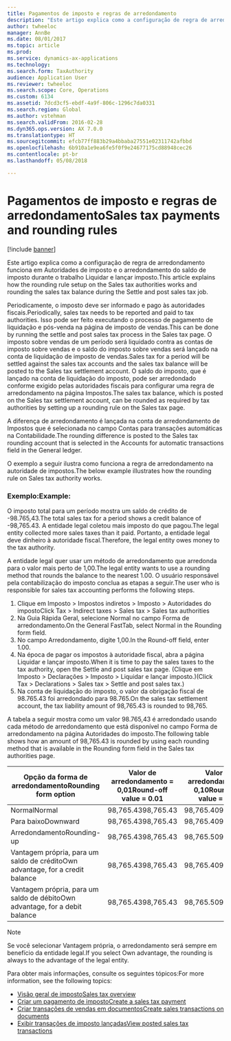 ```yaml
---
title: Pagamentos de imposto e regras de arredondamento
description: "Este artigo explica como a configuração de regra de arredondamento funciona em Autoridades de imposto e o arredondamento do saldo de imposto durante o trabalho Liquidar e lançar imposto."
author: twheeloc
manager: AnnBe
ms.date: 08/01/2017
ms.topic: article
ms.prod: 
ms.service: dynamics-ax-applications
ms.technology: 
ms.search.form: TaxAuthority
audience: Application User
ms.reviewer: twheeloc
ms.search.scope: Core, Operations
ms.custom: 6134
ms.assetid: 7dcd3cf5-ebdf-4a9f-806c-1296c7da0331
ms.search.region: Global
ms.author: vstehman
ms.search.validFrom: 2016-02-28
ms.dyn365.ops.version: AX 7.0.0
ms.translationtype: HT
ms.sourcegitcommit: efcb77ff883b29a4bbaba27551e02311742afbbd
ms.openlocfilehash: 6b910a1e9ea6fe5f0f9e24677175cd88948cec26
ms.contentlocale: pt-br
ms.lasthandoff: 05/08/2018

---
```


# <a name="sales-tax-payments-and-rounding-rules"></a><span data-ttu-id="43c06-103">Pagamentos de imposto e regras de arredondamento</span><span class="sxs-lookup"><span data-stu-id="43c06-103">Sales tax payments and rounding rules</span></span>

[!include [banner](../includes/banner.md)]

<span data-ttu-id="43c06-104">Este artigo explica como a configuração de regra de arredondamento funciona em Autoridades de imposto e o arredondamento do saldo de imposto durante o trabalho Liquidar e lançar imposto.</span><span class="sxs-lookup"><span data-stu-id="43c06-104">This article explains how the rounding rule setup on the Sales tax authorities works and rounding the sales tax balance during the Settle and post sales tax job.</span></span>

<span data-ttu-id="43c06-105">Periodicamente, o imposto deve ser informado e pago às autoridades fiscais.</span><span class="sxs-lookup"><span data-stu-id="43c06-105">Periodically, sales tax needs to be reported and paid to tax authorities.</span></span> <span data-ttu-id="43c06-106">Isso pode ser feito executando o processo de pagamento de liquidação e pós-venda na página de imposto de vendas.</span><span class="sxs-lookup"><span data-stu-id="43c06-106">This can be done by running the settle and post sales tax process in the Sales tax page.</span></span> <span data-ttu-id="43c06-107">O imposto sobre vendas de um período será liquidado contra as contas de imposto sobre vendas e o saldo do imposto sobre vendas será lançado na conta de liquidação de imposto de vendas.</span><span class="sxs-lookup"><span data-stu-id="43c06-107">Sales tax for a period will be settled against the sales tax accounts and the sales tax balance will be posted to the Sales tax settlement account.</span></span> <span data-ttu-id="43c06-108">O saldo do imposto, que é lançado na conta de liquidação do imposto, pode ser arredondado conforme exigido pelas autoridades fiscais para configurar uma regra de arredondamento na página Impostos.</span><span class="sxs-lookup"><span data-stu-id="43c06-108">The sales tax balance, which is posted on the Sales tax settlement account, can be rounded as required by tax authorities by setting up a rounding rule on the Sales tax page.</span></span> 

<span data-ttu-id="43c06-109">A diferença de arredondamento é lançada na conta de arredondamento de Impostos que é selecionada no campo Contas para transações automáticas na Contabilidade.</span><span class="sxs-lookup"><span data-stu-id="43c06-109">The rounding difference is posted to the Sales tax rounding account that is selected in the Accounts for automatic transactions field in the General ledger.</span></span>

<span data-ttu-id="43c06-110">O exemplo a seguir ilustra como funciona a regra de arredondamento na autoridade de impostos.</span><span class="sxs-lookup"><span data-stu-id="43c06-110">The below example illustrates how the rounding rule on Sales tax authority works.</span></span>

### <a name="example"></a><span data-ttu-id="43c06-111">Exemplo:</span><span class="sxs-lookup"><span data-stu-id="43c06-111">Example:</span></span>

<span data-ttu-id="43c06-112">O imposto total para um período mostra um saldo de crédito de -98.765,43.</span><span class="sxs-lookup"><span data-stu-id="43c06-112">The total sales tax for a period shows a credit balance of -98,765.43.</span></span> <span data-ttu-id="43c06-113">A entidade legal coletou mais imposto do que pagou.</span><span class="sxs-lookup"><span data-stu-id="43c06-113">The legal entity collected more sales taxes than it paid.</span></span> <span data-ttu-id="43c06-114">Portanto, a entidade legal deve dinheiro à autoridade fiscal.</span><span class="sxs-lookup"><span data-stu-id="43c06-114">Therefore, the legal entity owes money to the tax authority.</span></span> 

<span data-ttu-id="43c06-115">A entidade legal quer usar um método de arredondamento que arredonda para o valor mais perto de 1,00.</span><span class="sxs-lookup"><span data-stu-id="43c06-115">The legal entity wants to use a rounding method that rounds the balance to the nearest 1.00.</span></span> <span data-ttu-id="43c06-116">O usuário responsável pela contabilização do imposto conclua as etapas a seguir.</span><span class="sxs-lookup"><span data-stu-id="43c06-116">The user who is responsible for sales tax accounting performs the following steps.</span></span>

1.  <span data-ttu-id="43c06-117">Clique em Imposto &gt; Impostos indiretos &gt; Imposto &gt; Autoridades do imposto</span><span class="sxs-lookup"><span data-stu-id="43c06-117">Click Tax &gt; Indirect taxes &gt; Sales tax &gt; Sales tax authorities</span></span>
2.  <span data-ttu-id="43c06-118">Na Guia Rápida Geral, selecione Normal no campo Forma de arredondamento.</span><span class="sxs-lookup"><span data-stu-id="43c06-118">On the General FastTab, select Normal in the Rounding form field.</span></span>
3.  <span data-ttu-id="43c06-119">No campo Arredondamento, digite 1,00.</span><span class="sxs-lookup"><span data-stu-id="43c06-119">In the Round-off field, enter 1.00.</span></span>
4.  <span data-ttu-id="43c06-120">Na época de pagar os impostos à autoridade fiscal, abra a página Liquidar e lançar imposto.</span><span class="sxs-lookup"><span data-stu-id="43c06-120">When it is time to pay the sales taxes to the tax authority, open the Settle and post sales tax page.</span></span> <span data-ttu-id="43c06-121">(Clique em Imposto &gt; Declarações &gt; Imposto &gt; Liquidar e lançar imposto.)</span><span class="sxs-lookup"><span data-stu-id="43c06-121">(Click Tax &gt; Declarations &gt; Sales tax &gt; Settle and post sales tax.)</span></span>
5.  <span data-ttu-id="43c06-122">Na conta de liquidação do imposto, o valor da obrigação fiscal de 98.765.43 foi arredondado para 98.765.</span><span class="sxs-lookup"><span data-stu-id="43c06-122">On the sales tax settlement account, the tax liability amount of 98,765.43 is rounded to 98,765.</span></span>

<span data-ttu-id="43c06-123">A tabela a seguir mostra como um valor 98.765,43 é arredondado usando cada método de arredondamento que está disponível no campo Forma de arredondamento na página Autoridades do imposto.</span><span class="sxs-lookup"><span data-stu-id="43c06-123">The following table shows how an amount of 98,765.43 is rounded by using each rounding method that is available in the Rounding form field in the Sales tax authorities page.</span></span>

| <span data-ttu-id="43c06-124">Opção da forma de arredondamento</span><span class="sxs-lookup"><span data-stu-id="43c06-124">Rounding form option</span></span>                | <span data-ttu-id="43c06-125">Valor de arredondamento = 0,01</span><span class="sxs-lookup"><span data-stu-id="43c06-125">Round-off value = 0.01</span></span> | <span data-ttu-id="43c06-126">Valor de arredondamento = 0,10</span><span class="sxs-lookup"><span data-stu-id="43c06-126">Round-off value = 0.10</span></span> | <span data-ttu-id="43c06-127">Valor de arredondamento = 1,00</span><span class="sxs-lookup"><span data-stu-id="43c06-127">Round-off value = 1.00</span></span> | <span data-ttu-id="43c06-128">Valor de arredondamento = 100,00</span><span class="sxs-lookup"><span data-stu-id="43c06-128">Round-off value = 100.00</span></span> |
|-------------------------------------|------------------------|------------------------|------------------------|--------------------------|
| <span data-ttu-id="43c06-129">Normal</span><span class="sxs-lookup"><span data-stu-id="43c06-129">Normal</span></span>                              | <span data-ttu-id="43c06-130">98,765.43</span><span class="sxs-lookup"><span data-stu-id="43c06-130">98,765.43</span></span>              | <span data-ttu-id="43c06-131">98,765.40</span><span class="sxs-lookup"><span data-stu-id="43c06-131">98,765.40</span></span>              | <span data-ttu-id="43c06-132">98,765.00</span><span class="sxs-lookup"><span data-stu-id="43c06-132">98,765.00</span></span>              | <span data-ttu-id="43c06-133">98,800.00</span><span class="sxs-lookup"><span data-stu-id="43c06-133">98,800.00</span></span>                |
| <span data-ttu-id="43c06-134">Para baixo</span><span class="sxs-lookup"><span data-stu-id="43c06-134">Downward</span></span>                            | <span data-ttu-id="43c06-135">98,765.43</span><span class="sxs-lookup"><span data-stu-id="43c06-135">98,765.43</span></span>              | <span data-ttu-id="43c06-136">98,765.40</span><span class="sxs-lookup"><span data-stu-id="43c06-136">98,765.40</span></span>              | <span data-ttu-id="43c06-137">98,765.00</span><span class="sxs-lookup"><span data-stu-id="43c06-137">98,765.00</span></span>              | <span data-ttu-id="43c06-138">98,700.00</span><span class="sxs-lookup"><span data-stu-id="43c06-138">98,700.00</span></span>                |
| <span data-ttu-id="43c06-139">Arredondamento</span><span class="sxs-lookup"><span data-stu-id="43c06-139">Rounding-up</span></span>                         | <span data-ttu-id="43c06-140">98,765.43</span><span class="sxs-lookup"><span data-stu-id="43c06-140">98,765.43</span></span>              | <span data-ttu-id="43c06-141">98,765.50</span><span class="sxs-lookup"><span data-stu-id="43c06-141">98,765.50</span></span>              | <span data-ttu-id="43c06-142">98,766.00</span><span class="sxs-lookup"><span data-stu-id="43c06-142">98,766.00</span></span>              | <span data-ttu-id="43c06-143">98,800.00</span><span class="sxs-lookup"><span data-stu-id="43c06-143">98,800.00</span></span>                |
| <span data-ttu-id="43c06-144">Vantagem própria, para um saldo de crédito</span><span class="sxs-lookup"><span data-stu-id="43c06-144">Own advantage, for a credit balance</span></span> | <span data-ttu-id="43c06-145">98,765.43</span><span class="sxs-lookup"><span data-stu-id="43c06-145">98,765.43</span></span>              | <span data-ttu-id="43c06-146">98,765.40</span><span class="sxs-lookup"><span data-stu-id="43c06-146">98,765.40</span></span>              | <span data-ttu-id="43c06-147">98,765.00</span><span class="sxs-lookup"><span data-stu-id="43c06-147">98,765.00</span></span>              | <span data-ttu-id="43c06-148">98,700.00</span><span class="sxs-lookup"><span data-stu-id="43c06-148">98,700.00</span></span>                |
| <span data-ttu-id="43c06-149">Vantagem própria, para um saldo de débito</span><span class="sxs-lookup"><span data-stu-id="43c06-149">Own advantage, for a debit balance</span></span>  | <span data-ttu-id="43c06-150">98,765.43</span><span class="sxs-lookup"><span data-stu-id="43c06-150">98,765.43</span></span>              | <span data-ttu-id="43c06-151">98,765.50</span><span class="sxs-lookup"><span data-stu-id="43c06-151">98,765.50</span></span>              | <span data-ttu-id="43c06-152">98,766.00</span><span class="sxs-lookup"><span data-stu-id="43c06-152">98,766.00</span></span>              | <span data-ttu-id="43c06-153">98,800.00</span><span class="sxs-lookup"><span data-stu-id="43c06-153">98,800.00</span></span>                |

> [!NOTE]                                                                                  
> <span data-ttu-id="43c06-154">Se você selecionar Vantagem própria, o arredondamento será sempre em benefício da entidade legal.</span><span class="sxs-lookup"><span data-stu-id="43c06-154">If you select Own advantage, the rounding is always to the advantage of the legal entity.</span></span> 

<span data-ttu-id="43c06-155">Para obter mais informações, consulte os seguintes tópicos:</span><span class="sxs-lookup"><span data-stu-id="43c06-155">For more information, see the following topics:</span></span>
- [<span data-ttu-id="43c06-156">Visão geral de imposto</span><span class="sxs-lookup"><span data-stu-id="43c06-156">Sales tax overview</span></span>](indirect-taxes-overview.md)
- [<span data-ttu-id="43c06-157">Criar um pagamento de imposto</span><span class="sxs-lookup"><span data-stu-id="43c06-157">Create a sales tax payment</span></span>](tasks/create-sales-tax-payment.md)
- [<span data-ttu-id="43c06-158">Criar transações de vendas em documentos</span><span class="sxs-lookup"><span data-stu-id="43c06-158">Create sales transactions on documents</span></span>](tasks/create-sales-tax-transactions-documents.md)
- [<span data-ttu-id="43c06-159">Exibir transações de imposto lançadas</span><span class="sxs-lookup"><span data-stu-id="43c06-159">View posted sales tax transactions</span></span>](tasks/view-posted-sales-tax-transactions.md)



